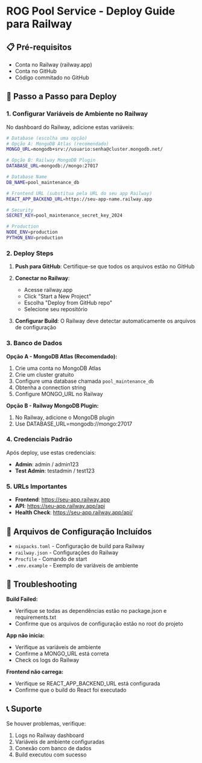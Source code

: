 # ROG Pool Service - Deploy Guide para Railway

## 📋 Pré-requisitos
- Conta no Railway (railway.app)
- Conta no GitHub
- Código commitado no GitHub

## 🚀 Passo a Passo para Deploy

### 1. **Configurar Variáveis de Ambiente no Railway**

No dashboard do Railway, adicione estas variáveis:

```bash
# Database (escolha uma opção)
# Opção A: MongoDB Atlas (recomendado)
MONGO_URL=mongodb+srv://usuario:senha@cluster.mongodb.net/

# Opção B: Railway MongoDB Plugin
DATABASE_URL=mongodb://mongo:27017

# Database Name
DB_NAME=pool_maintenance_db

# Frontend URL (substitua pela URL do seu app Railway)
REACT_APP_BACKEND_URL=https://seu-app-name.railway.app

# Security
SECRET_KEY=pool_maintenance_secret_key_2024

# Production
NODE_ENV=production
PYTHON_ENV=production
```

### 2. **Deploy Steps**

1. **Push para GitHub**: Certifique-se que todos os arquivos estão no GitHub
2. **Conectar no Railway**: 
   - Acesse railway.app
   - Click "Start a New Project"
   - Escolha "Deploy from GitHub repo"
   - Selecione seu repositório

3. **Configurar Build**: O Railway deve detectar automaticamente os arquivos de configuração

### 3. **Banco de Dados**

**Opção A - MongoDB Atlas (Recomendado):**
1. Crie uma conta no MongoDB Atlas
2. Crie um cluster gratuito
3. Configure uma database chamada `pool_maintenance_db`
4. Obtenha a connection string
5. Configure MONGO_URL no Railway

**Opção B - Railway MongoDB Plugin:**
1. No Railway, adicione o MongoDB plugin
2. Use DATABASE_URL=mongodb://mongo:27017

### 4. **Credenciais Padrão**

Após deploy, use estas credenciais:
- **Admin**: admin / admin123  
- **Test Admin**: testadmin / test123

### 5. **URLs Importantes**

- **Frontend**: https://seu-app.railway.app
- **API**: https://seu-app.railway.app/api
- **Health Check**: https://seu-app.railway.app/api/

## 🔧 Arquivos de Configuração Incluídos

- `nixpacks.toml` - Configuração de build para Railway
- `railway.json` - Configurações do Railway  
- `Procfile` - Comando de start
- `.env.example` - Exemplo de variáveis de ambiente

## 🐛 Troubleshooting

**Build Failed:**
- Verifique se todas as dependências estão no package.json e requirements.txt
- Confirme que os arquivos de configuração estão no root do projeto

**App não inicia:**
- Verifique as variáveis de ambiente
- Confirme a MONGO_URL está correta
- Check os logs do Railway

**Frontend não carrega:**
- Verifique se REACT_APP_BACKEND_URL está configurada
- Confirme que o build do React foi executado

## 📞 Suporte

Se houver problemas, verifique:
1. Logs no Railway dashboard
2. Variáveis de ambiente configuradas
3. Conexão com banco de dados
4. Build executou com sucesso